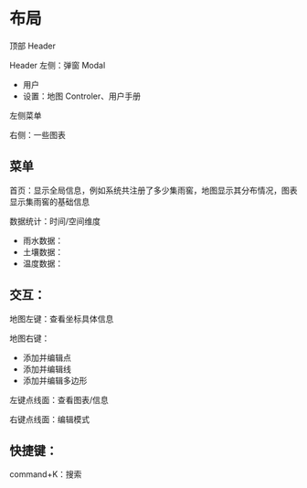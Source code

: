 # 布局

顶部 Header

Header 左侧：弹窗 Modal

- 用户
- 设置：地图 Controler、用户手册

左侧菜单

右侧：一些图表

## 菜单

首页：显示全局信息，例如系统共注册了多少集雨窖，地图显示其分布情况，图表显示集雨窖的基础信息

数据统计：时间/空间维度

- 雨水数据：
- 土壤数据：
- 温度数据：

## 交互：

地图左键：查看坐标具体信息

地图右键：

- 添加并编辑点
- 添加并编辑线
- 添加并编辑多边形

左键点线面：查看图表/信息

右键点线面：编辑模式

## 快捷键：

command+K：搜索
